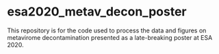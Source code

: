 # esa2020_metav_decon_poster
This repository is for the code used to process the data and figures on metavirome decontamination presented as a late-breaking poster at ESA 2020.
